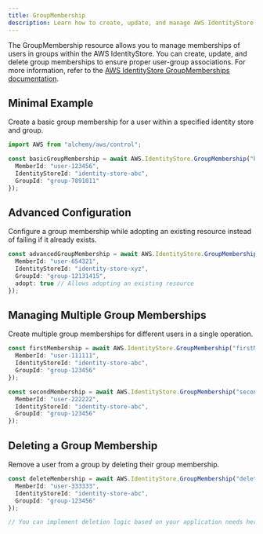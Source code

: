 ```yaml
---
title: GroupMembership
description: Learn how to create, update, and manage AWS IdentityStore GroupMemberships using Alchemy Cloud Control.
---
```



The GroupMembership resource allows you to manage memberships of users in groups within the AWS IdentityStore. You can create, update, and delete group memberships to ensure proper user-group associations. For more information, refer to the [AWS IdentityStore GroupMemberships documentation](https://docs.aws.amazon.com/identitystore/latest/userguide/).

## Minimal Example

Create a basic group membership for a user within a specified identity store and group.

```ts
import AWS from "alchemy/aws/control";

const basicGroupMembership = await AWS.IdentityStore.GroupMembership("basicMembership", {
  MemberId: "user-123456",
  IdentityStoreId: "identity-store-abc",
  GroupId: "group-7891011"
});
```

## Advanced Configuration

Configure a group membership while adopting an existing resource instead of failing if it already exists.

```ts
const advancedGroupMembership = await AWS.IdentityStore.GroupMembership("advancedMembership", {
  MemberId: "user-654321",
  IdentityStoreId: "identity-store-xyz",
  GroupId: "group-12131415",
  adopt: true // Allows adopting an existing resource
});
```

## Managing Multiple Group Memberships

Create multiple group memberships for different users in a single operation.

```ts
const firstMembership = await AWS.IdentityStore.GroupMembership("firstMembership", {
  MemberId: "user-111111",
  IdentityStoreId: "identity-store-abc",
  GroupId: "group-123456"
});

const secondMembership = await AWS.IdentityStore.GroupMembership("secondMembership", {
  MemberId: "user-222222",
  IdentityStoreId: "identity-store-abc",
  GroupId: "group-123456"
});
```

## Deleting a Group Membership

Remove a user from a group by deleting their group membership.

```ts
const deleteMembership = await AWS.IdentityStore.GroupMembership("deleteMembership", {
  MemberId: "user-333333",
  IdentityStoreId: "identity-store-abc",
  GroupId: "group-123456"
});

// You can implement deletion logic based on your application needs here.
```
